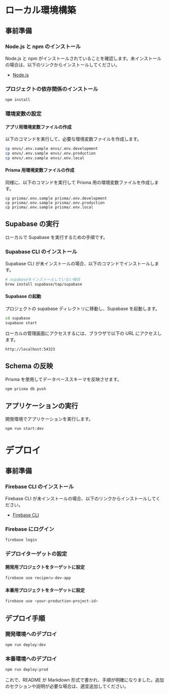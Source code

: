 # ローカル環境構築

## 事前準備

### Node.js と npm のインストール

Node.js と npm がインストールされていることを確認します。未インストールの場合は、以下のリンクからインストールしてください。

- [Node.js](https://nodejs.org/)

### プロジェクトの依存関係のインストール

```bash
npm install
```

### 環境変数の設定

#### アプリ用環境変数ファイルの作成

以下のコマンドを実行して、必要な環境変数ファイルを作成します。

```bash
cp envs/.env.sample envs/.env.development
cp envs/.env.sample envs/.env.production
cp envs/.env.sample envs/.env.local
```

#### Prisma 用環境変数ファイルの作成

同様に、以下のコマンドを実行して Prisma 用の環境変数ファイルを作成します。

```
cp prisma/.env.sample prisma/.env.development
cp prisma/.env.sample prisma/.env.production
cp prisma/.env.sample prisma/.env.local
```

## Supabase の実行

ローカルで Supabase を実行するための手順です。

### Supabase CLI のインストール

Supabase CLI が未インストールの場合、以下のコマンドでインストールします。

```bash
# supabaseをインストールしていない場合
brew install supabase/tap/supabase
```

#### Supabase の起動

プロジェクトの supabase ディレクトリに移動し、Supabase を起動します。

```bash
cd supabase
supabase start
```

ローカルの管理画面にアクセスするには、ブラウザで以下の URL にアクセスします。

```
http://localhost:54323
```

## Schema の反映

Prisma を使用してデータベーススキーマを反映させます。

```bash
npm prisma db push
```

## アプリケーションの実行

開発環境でアプリケーションを実行します。

```bash
npm run start:dev
```

# デプロイ

## 事前準備

### Firebase CLI のインストール

Firebase CLI が未インストールの場合、以下のリンクからインストールしてください。

- [Firebase CLI](https://firebase.google.com/docs/cli?hl=ja)

### Firebase にログイン

```bash
firebase login
```

### デプロイターゲットの設定

#### 開発用プロジェクトをターゲットに設定

```bash
firebase use reciperu-dev-app
```

#### 本番用プロジェクトをターゲットに設定

```bash
firebase use <your-production-project-id>
```

## デプロイ手順

### 開発環境へのデプロイ

```bash
npm run deploy:dev
```

### 本番環境へのデプロイ

```bash
npm run deploy:prod
```

これで、README が Markdown 形式で書かれ、手順が明確になりました。追加のセクションや説明が必要な場合は、適宜追加してください。
